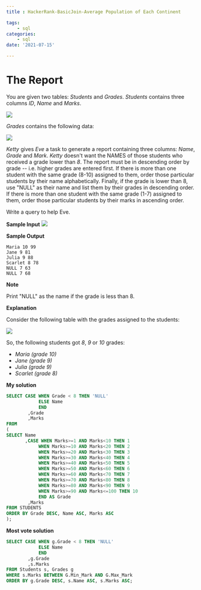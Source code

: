 ```yaml
---
title : HackerRank-BasicJoin-Average Population of Each Continent

tags:
    - sql
categories:
    - sql 
date: '2021-07-15'

---
```


# The Report

You are given two tables: _Students_ and _Grades_. _Students_ contains three columns _ID_, _Name_ and _Marks_.

![](https://s3.amazonaws.com/hr-challenge-images/12891/1443818166-a5c852caa0-1.png)

_Grades_ contains the following data:

![](https://s3.amazonaws.com/hr-challenge-images/12891/1443818137-69b76d805c-2.png)

_Ketty_  gives  _Eve_  a task to generate a report containing three columns:  _Name_,  _Grade_  and  _Mark_.  _Ketty_  doesn't want the NAMES of those students who received a grade lower than  _8_. The report must be in descending order by grade -- i.e. higher grades are entered first. If there is more than one student with the same grade (8-10) assigned to them, order those particular students by their name alphabetically. Finally, if the grade is lower than 8, use "NULL" as their name and list them by their grades in descending order. If there is more than one student with the same grade (1-7) assigned to them, order those particular students by their marks in ascending order.

Write a query to help Eve.

**Sample Input**
![](https://s3.amazonaws.com/hr-challenge-images/12891/1443818093-b79f376ec1-3.png)

**Sample Output**
```
Maria 10 99
Jane 9 81
Julia 9 88 
Scarlet 8 78
NULL 7 63
NULL 7 68
```

**Note**

Print "NULL" as the name if the grade is less than 8.

**Explanation**

Consider the following table with the grades assigned to the students:

![](https://s3.amazonaws.com/hr-challenge-images/12891/1443818026-0b3af8db30-4.png)

So, the following students got  _8_,  _9_  or  _10_  grades:

-   _Maria (grade 10)_
-   _Jane (grade 9)_
-   _Julia (grade 9)_
-   _Scarlet (grade 8)_

**My solution**

```sql
SELECT CASE WHEN Grade < 8 THEN 'NULL'
            ELSE Name
            END
        ,Grade
        ,Marks
FROM
(
SELECT Name
       ,CASE WHEN Marks>=1 AND Marks<10 THEN 1
            WHEN Marks>=10 AND Marks<20 THEN 2
            WHEN Marks>=20 AND Marks<30 THEN 3
            WHEN Marks>=30 AND Marks<40 THEN 4
            WHEN Marks>=40 AND Marks<50 THEN 5
            WHEN Marks>=50 AND Marks<60 THEN 6
            WHEN Marks>=60 AND Marks<70 THEN 7
            WHEN Marks>=70 AND Marks<80 THEN 8
            WHEN Marks>=80 AND Marks<90 THEN 9
            WHEN Marks>=90 AND Marks<=100 THEN 10
            END AS Grade
        ,Marks
FROM STUDENTS
ORDER BY Grade DESC, Name ASC, Marks ASC
);
```

**Most vote solution**

```sql
SELECT CASE WHEN g.Grade < 8 THEN 'NULL'
            ELSE Name
            END
        ,g.Grade
        ,s.Marks
FROM Students s, Grades g
WHERE s.Marks BETWEEN G.Min_Mark AND G.Max_Mark
ORDER BY g.Grade DESC, s.Name ASC, s.Marks ASC;
```




